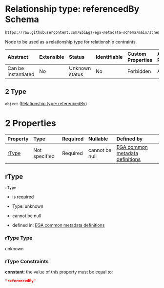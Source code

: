 # Relationship type: referencedBy Schema

```txt
https://raw.githubusercontent.com/EbiEga/ega-metadata-schema/main/schemas/EGA.protocol.json#/properties/protocolRelationships/items/allOf/1/anyOf/2/allOf/0/anyOf/2
```

Node to be used as a relationship type for relationship contraints.

| Abstract            | Extensible | Status         | Identifiable | Custom Properties | Additional Properties | Access Restrictions | Defined In                                                                       |
| :------------------ | :--------- | :------------- | :----------- | :---------------- | :-------------------- | :------------------ | :------------------------------------------------------------------------------- |
| Can be instantiated | No         | Unknown status | No           | Forbidden         | Allowed               | none                | [EGA.protocol.json\*](../../../schemas/EGA.protocol.json "open original schema") |

## 2 Type

`object` ([Relationship type: referencedBy](ega-4-defs-relationship-type-referencedby.md))

# 2 Properties

| Property        | Type          | Required | Nullable       | Defined by                                                                                                                                                                                                                                         |
| :-------------- | :------------ | :------- | :------------- | :------------------------------------------------------------------------------------------------------------------------------------------------------------------------------------------------------------------------------------------------- |
| [rType](#rtype) | Not specified | Required | cannot be null | [EGA common metadata definitions](ega-4-defs-relationship-type-referencedby-properties-rtype.md "https://raw.githubusercontent.com/EbiEga/ega-metadata-schema/main/schemas/EGA.common-definitions.json#/$defs/rTypeReferencedBy/properties/rType") |

## rType



`rType`

*   is required

*   Type: unknown

*   cannot be null

*   defined in: [EGA common metadata definitions](ega-4-defs-relationship-type-referencedby-properties-rtype.md "https://raw.githubusercontent.com/EbiEga/ega-metadata-schema/main/schemas/EGA.common-definitions.json#/$defs/rTypeReferencedBy/properties/rType")

### rType Type

unknown

### rType Constraints

**constant**: the value of this property must be equal to:

```json
"referencedBy"
```
